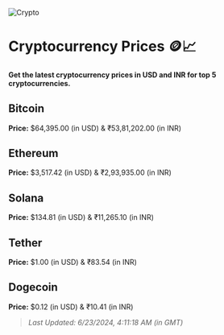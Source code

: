 
![Crypto](https://www.techguide.com.au/wp-content/uploads/2020/11/crypto3.jpeg)

# Cryptocurrency Prices 🪙📈

#### Get the latest cryptocurrency prices in USD and INR for top 5 cryptocurrencies.

## Bitcoin

**Price:** $64,395.00 (in USD) & ₹53,81,202.00 (in INR)

## Ethereum

**Price:** $3,517.42 (in USD) & ₹2,93,935.00 (in INR)

## Solana

**Price:** $134.81 (in USD) & ₹11,265.10 (in INR)

## Tether

**Price:** $1.00 (in USD) & ₹83.54 (in INR)

## Dogecoin

**Price:** $0.12 (in USD) & ₹10.41 (in INR)

> _Last Updated: 6/23/2024, 4:11:18 AM (in GMT)_
